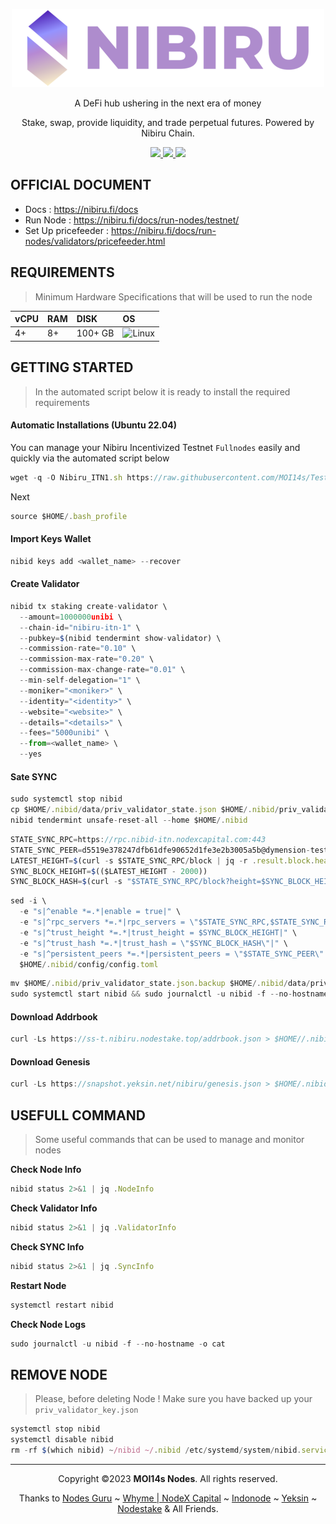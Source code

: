 <p align="center">
<img sizes="(max-width: 600px) 480px, 800px" src="https://raw.githubusercontent.com/MOI14s/Testnet-Node/main/Nibiru%20ITN-1/Nibiru.png"></p>

<p align="center">A DeFi hub ushering in the
next era of money</p>
<p align="center">Stake, swap, provide liquidity, and trade perpetual futures.
Powered by Nibiru Chain.</p>
  
<div id="badges">
  <p align="center">
   <a href="https://nibiru.fi">
  <img src="https://img.shields.io/badge/Website-4285F4?style=for-the-badge&logo=GoogleChrome&logoColor=white&style=flat"/>
  <a href="https://twitter.com/NibiruChain">
    <img src="https://img.shields.io/badge/Twitter-1DA1F2?style=for-the-badge&logo=twitter&logoColor=white&style=flat"/>
  </a>
  <a href="https://discord.com/invite/nibiru">
    <img src="https://img.shields.io/badge/Discord-%235865F2.svg?style=for-the-badge&logo=discord&logoColor=white&style=flat"/>
  </a>
  </p>
</div>

## OFFICIAL DOCUMENT
- Docs : https://nibiru.fi/docs
- Run Node : https://nibiru.fi/docs/run-nodes/testnet/
- Set Up pricefeeder : https://nibiru.fi/docs/run-nodes/validators/pricefeeder.html
     
## REQUIREMENTS
> Minimum Hardware Specifications that will be used to run the node
    
| vCPU | RAM | DISK | OS |
| :--  | :-- | :--- | :- |
| 4+ | 8+ | 100+ GB | ![Linux](https://img.shields.io/badge/Linux-FCC624?style=for-the-badge&logo=linux&logoColor=black)|

## GETTING STARTED
> In the automated script below it is ready to install the required requirements
#### Automatic Installations (Ubuntu 22.04)
You can manage your Nibiru Incentivized Testnet `Fullnodes` easily and quickly via the automated script below
```javascript
wget -q -O Nibiru_ITN1.sh https://raw.githubusercontent.com/MOI14s/Testnet-Node/main/Nibiru%20ITN-1/Nibiru_ITN1.sh && chmod +x Nibiru_ITN1.sh && sudo /bin/bash Nibiru_ITN1.sh
```
Next
```javascript
source $HOME/.bash_profile
```
#### Import Keys Wallet
```javascript
nibid keys add <wallet_name> --recover
```

#### Create Validator
```javascript
nibid tx staking create-validator \
  --amount=1000000unibi \
  --chain-id="nibiru-itn-1" \
  --pubkey=$(nibid tendermint show-validator) \
  --commission-rate="0.10" \
  --commission-max-rate="0.20" \
  --commission-max-change-rate="0.01" \
  --min-self-delegation="1" \
  --moniker="<moniker>" \
  --identity="<identity>" \
  --website="<website>" \
  --details="<details>" \
  --fees="5000unibi" \
  --from=<wallet_name> \
  --yes
  ```

#### Sate SYNC
```javascript
sudo systemctl stop nibid
cp $HOME/.nibid/data/priv_validator_state.json $HOME/.nibid/priv_validator_state.json.backup
nibid tendermint unsafe-reset-all --home $HOME/.nibid
```
```javascript
STATE_SYNC_RPC=https://rpc.nibid-itn.nodexcapital.com:443
STATE_SYNC_PEER=d5519e378247dfb61dfe90652d1fe3e2b3005a5b@dymension-testnet.rpc.kjnodes.com:46656
LATEST_HEIGHT=$(curl -s $STATE_SYNC_RPC/block | jq -r .result.block.header.height)
SYNC_BLOCK_HEIGHT=$(($LATEST_HEIGHT - 2000))
SYNC_BLOCK_HASH=$(curl -s "$STATE_SYNC_RPC/block?height=$SYNC_BLOCK_HEIGHT" | jq -r .result.block_id.hash)
```
```javascript
sed -i \
  -e "s|^enable *=.*|enable = true|" \
  -e "s|^rpc_servers *=.*|rpc_servers = \"$STATE_SYNC_RPC,$STATE_SYNC_RPC\"|" \
  -e "s|^trust_height *=.*|trust_height = $SYNC_BLOCK_HEIGHT|" \
  -e "s|^trust_hash *=.*|trust_hash = \"$SYNC_BLOCK_HASH\"|" \
  -e "s|^persistent_peers *=.*|persistent_peers = \"$STATE_SYNC_PEER\"|" \
  $HOME/.nibid/config/config.toml
```
```javascript
mv $HOME/.nibid/priv_validator_state.json.backup $HOME/.nibid/data/priv_validator_state.json
sudo systemctl start nibid && sudo journalctl -u nibid -f --no-hostname -o cat
```

#### Download Addrbook
```javascript
curl -Ls https://ss-t.nibiru.nodestake.top/addrbook.json > $HOME//.nibid/config/addrbook.json
```

#### Download Genesis
```javascript
curl -Ls https://snapshot.yeksin.net/nibiru/genesis.json > $HOME/.nibid/config/genesis.json
```

## USEFULL COMMAND
> Some useful commands that can be used to manage and monitor nodes

**Check Node Info**
```javascript
nibid status 2>&1 | jq .NodeInfo
```
**Check Validator Info**
```javascript
nibid status 2>&1 | jq .ValidatorInfo
```
**Check SYNC Info**
```javascript
nibid status 2>&1 | jq .SyncInfo
```
**Restart Node**
```javascript
systemctl restart nibid
```
**Check Node Logs**
```javascript
sudo journalctl -u nibid -f --no-hostname -o cat
```

## REMOVE NODE
> Please, before deleting Node ! Make sure you have backed up your `priv_validator_key.json`

```javascript
systemctl stop nibid
systemctl disable nibid
rm -rf $(which nibid) ~/nibid ~/.nibid /etc/systemd/system/nibid.service
```

<hr/>
<p align="center"> Copyright ©2023 <b>MOI14s Nodes</b>. All rights reserved.</p>
<p align="center"> Thanks to <a href="https://nodes.guru/">Nodes Guru</a> ~ <a href="https://discord.com/users/928575843641479198"> Whyme | NodeX Capital</a> ~ <a href="https://github.com/elangrr"> Indonode</a> ~ <a href="https://github.com/yeksin">Yeksin</a> ~ <a href="https://nodestake.top/"> Nodestake</a> & All Friends.
